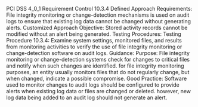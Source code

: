 PCI DSS 4_0_1 Requirement Control 10.3.4 Defined Approach Requirements: File integrity monitoring or change-detection mechanisms is used on audit logs to ensure that existing log data cannot be changed without generating alerts. Customized Approach Objective: Stored activity records cannot be modified without an alert being generated. Testing Procedures: Testing Procedure 10.3.4: Examine system settings, monitored files, and results from monitoring activities to verify the use of file integrity monitoring or change-detection software on audit logs. Guidance: Purpose: File integrity monitoring or change-detection systems check for changes to critical files and notify when such changes are identified. for file integrity monitoring purposes, an entity usually monitors files that do not regularly change, but when changed, indicate a possible compromise. Good Practice: Software used to monitor changes to audit logs should be configured to provide alerts when existing log data or files are changed or deleted. however, new log data being added to an audit log should not generate an alert.